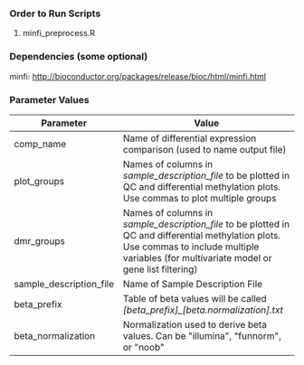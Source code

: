 ### Order to Run Scripts ###

1) minfi_preprocess.R


### Dependencies (some optional) ###

minfi: http://bioconductor.org/packages/release/bioc/html/minfi.html

### Parameter Values ###
| Parameter | Value|
|---|---|
|comp_name | Name of differential expression comparison (used to name output file)
|plot_groups | Names of columns in *sample_description_file* to be plotted in QC and differential methylation plots.  Use commas to plot multiple groups|
|dmr_groups | Names of columns in *sample_description_file* to be plotted in QC and differential methylation plots.  Use commas to include multiple variables (for multivariate model or gene list filtering)|
|sample_description_file|Name of Sample Description File|
|beta_prefix|Table of beta values will be called *[beta_prefix]_[beta.normalization].txt*|
|beta_normalization|Normalization used to derive beta values.  Can be "illumina", "funnorm", or "noob"|
